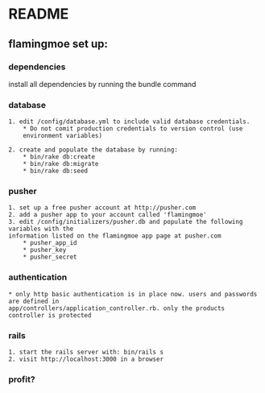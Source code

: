 README
====================

flamingmoe set up:
-----------------

### dependencies
install all dependencies by running the bundle command
### database
    1. edit /config/database.yml to include valid database credentials. 
        * Do not comit production credentials to version control (use 
        environment variables)
 
    2. create and populate the database by running: 
        * bin/rake db:create
        * bin/rake db:migrate
        * bin/rake db:seed

### pusher
    1. set up a free pusher account at http://pusher.com
    2. add a pusher app to your account called 'flamingmoe'
    3. edit /config/initializers/pusher.db and populate the following variables with the 
    information listed on the flamingmoe app page at pusher.com
        * pusher_app_id
        * pusher_key
        * pusher_secret

### authentication
    * only http basic authentication is in place now. users and passwords are defined in 
    app/controllers/application_controller.rb. only the products controller is protected

### rails
    1. start the rails server with: bin/rails s
    2. visit http://localhost:3000 in a browser

### profit?